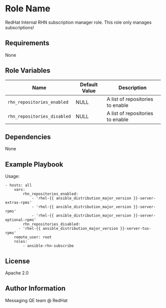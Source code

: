 Role Name
=========

RedHat Internal RHN subscription manager role. This role only manages subscriptions!

Requirements
------------

None

Role Variables
--------------

| Name              | Default Value       | Description          |
|-------------------|---------------------|----------------------|
| `rhn_repositories_enabled` | NULL | A list of repositories to enable |
| `rhn_repositories_disabled` | NULL | A list of repositories to enable |



Dependencies
------------

None

Example Playbook
----------------

Usage:

	- hosts: all
		vars:
			rhn_repositories_enabled:
				- 'rhel-{{ ansible_distribution_major_version }}-server-extras-rpms'
				- 'rhel-{{ ansible_distribution_major_version }}-server-rpms'
				- 'rhel-{{ ansible_distribution_major_version }}-server-optional-rpms'
			rhn_repositories_disabled:
	      - 'rhel-{{ ansible_distribution_major_version }}-server-tus-rpms'
		remote_user: root
		roles:
			- ansible-rhn-subscribe

License
-------

Apache 2.0


Author Information
------------------

Messaging QE team @ RedHat
